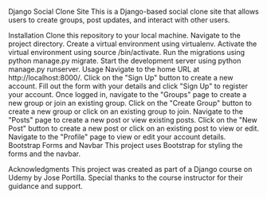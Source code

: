 Django Social Clone Site
This is a Django-based social clone site that allows users to create groups, post updates, and interact with other users.

Installation
Clone this repository to your local machine.
Navigate to the project directory.
Create a virtual environment using virtualenv.
Activate the virtual environment using source <venv>/bin/activate.
Run the migrations using python manage.py migrate.
Start the development server using python manage.py runserver.
Usage
Navigate to the home URL at http://localhost:8000/.
Click on the "Sign Up" button to create a new account.
Fill out the form with your details and click "Sign Up" to register your account.
Once logged in, navigate to the "Groups" page to create a new group or join an existing group.
Click on the "Create Group" button to create a new group or click on an existing group to join.
Navigate to the "Posts" page to create a new post or view existing posts.
Click on the "New Post" button to create a new post or click on an existing post to view or edit.
Navigate to the "Profile" page to view or edit your account details.
Bootstrap Forms and Navbar
This project uses Bootstrap for styling the forms and the navbar.

Acknowledgments
This project was created as part of a Django course on Udemy by Jose Portilla. Special thanks to the course instructor for their guidance and support.